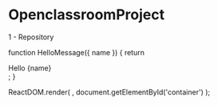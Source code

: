 # OpenclassroomProject
1 - Repository

function HelloMessage({ name }) {
  return <div>Hello {name}</div>;
}

ReactDOM.render(
  <HelloMessage name="a*AFeriel" />,
  document.getElementById('container')
);
